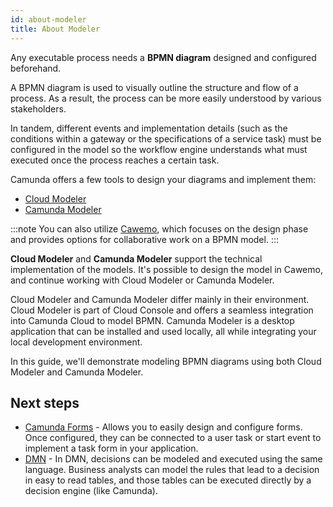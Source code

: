 ```yaml
---
id: about-modeler
title: About Modeler
---
```


Any executable process needs a **BPMN diagram** designed and configured beforehand.

A BPMN diagram is used to visually outline the structure and flow of a process. As a result, the process can be more easily understood by various stakeholders.

In tandem, different events and implementation details (such as the conditions within a gateway or the specifications of a service task) must be configured in the model so the workflow engine understands what must executed once the process reaches a certain task.

Camunda offers a few tools to design your diagrams and implement them:

- [Cloud Modeler](./cloud-modeler/launch-cloud-modeler.md)
- [Camunda Modeler](./camunda-modeler/install-the-modeler.md)

:::note
You can also utilize [Cawemo](https://cawemo.com/), which focuses on the design phase and provides options for collaborative work on a BPMN model.
:::

**Cloud Modeler** and **Camunda Modeler** support the technical implementation of the models. It's possible to design the model in Cawemo, and continue working with Cloud Modeler or Camunda Modeler.

Cloud Modeler and Camunda Modeler differ mainly in their environment. Cloud Modeler is part of Cloud Console and offers a seamless integration into Camunda Cloud to model BPMN. Camunda Modeler is a desktop application that can be installed and used locally, all while integrating your local development environment.

In this guide, we'll demonstrate modeling BPMN diagrams using both Cloud Modeler and Camunda Modeler.

## Next steps

- [Camunda Forms](./guides/utilizing-forms.md) - Allows you to easily design and configure forms. Once configured, they can be connected to a user task or start event to implement a task form in your application.
- [DMN](./dmn/dmn.md) - In DMN, decisions can be modeled and executed using the same language. Business analysts can model the rules that lead to a decision in easy to read tables, and those tables can be executed directly by a decision engine (like Camunda).